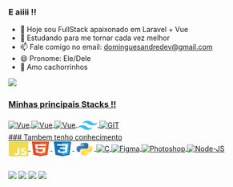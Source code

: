 ### E aiiii ‼

- 🔭 Hoje sou FullStack apaixonado em Laravel + Vue
- 🌱 Estudando para me tornar cada vez melhor
- 📫 Fale comigo no email: dominguesandredev@gmail.com
- 😄 Pronome: Ele/Dele
- 🐶 Amo cachorrinhos 

<div>
  <a href="https://github.com/andrefelipe18">
  <img height="180em" src="https://github-readme-stats.vercel.app/api/top-langs/?username=andrefelipe18&layout=compact&langs_count=7&theme=bear"/>
</div>

### Minhas principais Stacks ‼
<div style="display: inline_block">
<img align="center" alt="Vue" height="30" width="40" src="https://cdn.jsdelivr.net/gh/devicons/devicon/icons/laravel/laravel-plain-wordmark.svg">
<img align="center" alt="Vue" height="30" width="30" src="https://avatars.githubusercontent.com/u/47703742?s=280&v=4">
<img align="center" alt="Vue" height="30" width="40" src="https://cdn.jsdelivr.net/gh/devicons/devicon/icons/vuejs/vuejs-original.svg">
<img align="center" alt="TailWind" height="30" width="40" src="https://raw.githubusercontent.com/devicons/devicon/master/icons/tailwindcss/tailwindcss-plain.svg">
<img align="center" alt="GIT" height="30" width="40" src="https://cdn.jsdelivr.net/gh/devicons/devicon/icons/git/git-original.svg">
</div>
 ### Tambem tenho conhecimento
<div style="display: inline_block">
  <img align="center" alt="Js" height="30" width="40" src="https://raw.githubusercontent.com/devicons/devicon/master/icons/javascript/javascript-plain.svg">
  <img align="center" alt="HTML" height="30" width="40" src="https://raw.githubusercontent.com/devicons/devicon/master/icons/html5/html5-original.svg">
  <img align="center" alt="CSS" height="30" width="40" src="https://raw.githubusercontent.com/devicons/devicon/master/icons/css3/css3-original.svg">
  
  <img align="center" alt="Python" height="30" width="40" src="https://raw.githubusercontent.com/devicons/devicon/master/icons/python/python-original.svg">
  <img align="center" alt="C" height="30" width="40" src="https://cdn.jsdelivr.net/gh/devicons/devicon/icons/c/c-original.svg">
  <img align="center" alt="Figma" height="30" width="40" src="https://cdn.jsdelivr.net/gh/devicons/devicon/icons/figma/figma-original.svg">
  <img align="center" alt="Photoshop" height="30" width="40" src="https://cdn.jsdelivr.net/gh/devicons/devicon/icons/photoshop/photoshop-plain.svg">
  
  <img align="center" alt="Node-JS" height="30" width="40" src="https://cdn.jsdelivr.net/gh/devicons/devicon/icons/nodejs/nodejs-original.svg">
</div>

  ##

<div> 
  <a href="https://www.tiktok.com/@drevcode?_t=8UwyWdxujDS&_r=1" target="_blank"><img src="https://img.shields.io/badge/TikTok-000000?style=for-the-badge&logo=tiktok&logoColor=white" target="_blank"></a>
  <a href="https://www.instagram.com/andre.domingues18/" target="_blank"><img src="https://img.shields.io/badge/-Instagram-%23E4405F?style=for-the-badge&logo=instagram&logoColor=white" target="_blank"></a>
  <a href = "mailto:dominguesandredev@gmail.com"><img src="https://img.shields.io/badge/-Gmail-%23333?style=for-the-badge&logo=gmail&logoColor=white" target="_blank"></a>
  <a href="https://www.linkedin.com/in/andr%C3%A9dominguess/" target="_blank"><img src="https://img.shields.io/badge/-LinkedIn-%230077B5?style=for-the-badge&logo=linkedin&logoColor=white" target="_blank"></a> 
